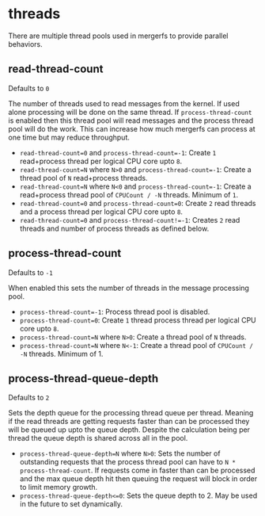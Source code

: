 # threads

There are multiple thread pools used in mergerfs to provide
parallel behaviors.


## read-thread-count

Defaults to `0`

The number of threads used to read messages from the kernel. If used
alone processing will be done on the same thread. If
`process-thread-count` is enabled then this thread pool will read
messages and the process thread pool will do the work. This can
increase how much mergerfs can process at one time but may reduce
throughput.

* `read-thread-count=0` and `process-thread-count=-1`: Create `1`
  read+process thread per logical CPU core upto `8`.
* `read-thread-count=N` where `N>0` and `process-thread-count=-1`:
  Create a thread pool of `N` read+process threads.
* `read-thread-count=N` where `N<0` and `process-thread-count=-1`:
  Create a read+process thread pool of `CPUCount / -N`
  threads. Minimum of `1`.
* `read-thread-count=0` and `process-thread-count=0`: Create `2` read
  threads and a process thread per logical CPU core upto `8`.
* `read-thread-count=0` and `process-thread-count!=-1`: Creates `2`
  read threads and number of process threads as defined below.


## process-thread-count

Defaults to `-1`

When enabled this sets the number of threads in the message processing pool.

* `process-thread-count=-1`: Process thread pool is disabled.
* `process-thread-count=0`: Create `1` thread process thread per
  logical CPU core upto `8`.
* `process-thread-count=N` where `N>0`: Create a thread pool of `N` threads.
* `process-thread-count=N` where `N<-1`: Create a thread pool of `CPUCount /
  -N` threads. Minimum of 1.


## process-thread-queue-depth

Defaults to `2`

Sets the depth queue for the processing thread queue per
thread. Meaning if the read threads are getting requests faster than
can be processed they will be queued up upto the queue depth. Despite
the calculation being per thread the queue depth is shared across all
in the pool.

* `process-thread-queue-depth=N` where `N>0`: Sets the number of
  outstanding requests that the process thread pool can have to `N *
  process-thread-count`. If requests come in faster than can be
  processed and the max queue depth hit then queuing the request will
  block in order to limit memory growth.
* `process-thread-queue-depth<=0`: Sets the queue depth to 2. May be
  used in the future to set dynamically.
